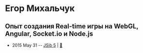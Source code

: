 # Егор Михальчук

## Опыт создания Real-time игры на WebGL, Angular, Socket.io и Node.js
- 2015 May 31 -- [JSib 5](https://www.youtube.com/watch?v=Y73XFQM-858)  | [:notebook:](https://www.slideshare.net/JSibNsk/10-realtime-webgl-angular-socketio-nodejs)  
